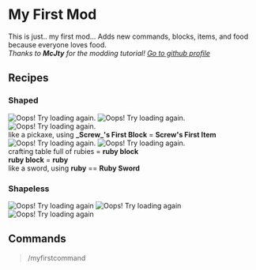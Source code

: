 # My First Mod
This is just.. my first mod... Adds new commands, blocks, items, and food because everyone loves food.  
*Thanks to **McJty** for the modding tutorial! [Go to github profile](https://github.com/McJty "McJty's github profile")*

## Recipes

### Shaped
![Oops! Try loading again.](http://minecraftrecipedesigner.com/creations/235562.png "Basketball")
![Oops! Try loading again.](http://minecraftrecipedesigner.com/creations/235563.png "Cactus Sword")
![Oops! Try loading again.](http://minecraftrecipedesigner.com/creations/235564.png "_Screw_'s First Block")  
like a pickaxe, using **\_Screw\_'s First Block** = **Screw's First Item**
![Oops! Try loading again.](http://minecraftrecipedesigner.com/creations/235565.png "Pizza")
![Oops! Try loading again.](http://minecraftrecipedesigner.com/creations/235568.png "Popcorn")  
crafting table full of rubies = **ruby block**  
**ruby block** = **ruby**  
like a sword, using **ruby** == **Ruby Sword**

### Shapeless
![Oops! Try loading again](http://minecraftrecipedesigner.com/creations/235569.png "Donation Box")
![Oops! Try loading again](http://minecraftrecipedesigner.com/creations/235570.png "Spaghetti in a Bowl 1")
![Oops! Try loading again](http://minecraftrecipedesigner.com/creations/235571.png "Spaghetti in a Bowl 2")

## Commands
> /myfirstcommand <appended>
